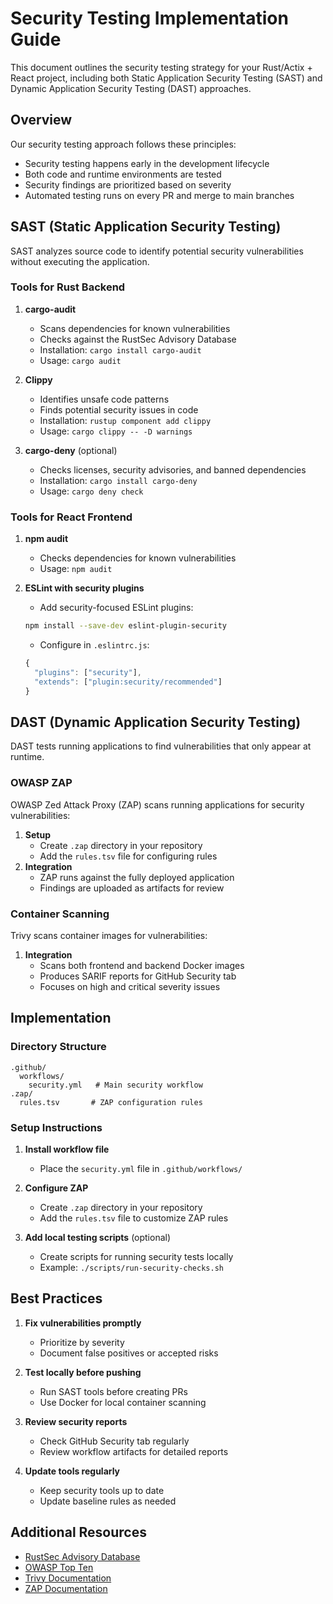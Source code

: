 # Security Testing Implementation Guide

This document outlines the security testing strategy for your Rust/Actix + React project, including both Static Application Security Testing (SAST) and Dynamic Application Security Testing (DAST) approaches.

## Overview

Our security testing approach follows these principles:

- Security testing happens early in the development lifecycle
- Both code and runtime environments are tested
- Security findings are prioritized based on severity
- Automated testing runs on every PR and merge to main branches

## SAST (Static Application Security Testing)

SAST analyzes source code to identify potential security vulnerabilities without executing the application.

### Tools for Rust Backend

1. **cargo-audit**

   - Scans dependencies for known vulnerabilities
   - Checks against the RustSec Advisory Database
   - Installation: `cargo install cargo-audit`
   - Usage: `cargo audit`

2. **Clippy**

   - Identifies unsafe code patterns
   - Finds potential security issues in code
   - Installation: `rustup component add clippy`
   - Usage: `cargo clippy -- -D warnings`

3. **cargo-deny** (optional)
   - Checks licenses, security advisories, and banned dependencies
   - Installation: `cargo install cargo-deny`
   - Usage: `cargo deny check`

### Tools for React Frontend

1. **npm audit**

   - Checks dependencies for known vulnerabilities
   - Usage: `npm audit`

2. **ESLint with security plugins**
   - Add security-focused ESLint plugins:
   ```bash
   npm install --save-dev eslint-plugin-security
   ```
   - Configure in `.eslintrc.js`:
   ```js
   {
     "plugins": ["security"],
     "extends": ["plugin:security/recommended"]
   }
   ```

## DAST (Dynamic Application Security Testing)

DAST tests running applications to find vulnerabilities that only appear at runtime.

### OWASP ZAP

OWASP Zed Attack Proxy (ZAP) scans running applications for security vulnerabilities:

1. **Setup**
   - Create `.zap` directory in your repository
   - Add the `rules.tsv` file for configuring rules
2. **Integration**
   - ZAP runs against the fully deployed application
   - Findings are uploaded as artifacts for review

### Container Scanning

Trivy scans container images for vulnerabilities:

1. **Integration**
   - Scans both frontend and backend Docker images
   - Produces SARIF reports for GitHub Security tab
   - Focuses on high and critical severity issues

## Implementation

### Directory Structure

```
.github/
  workflows/
    security.yml   # Main security workflow
.zap/
  rules.tsv       # ZAP configuration rules
```

### Setup Instructions

1. **Install workflow file**

   - Place the `security.yml` file in `.github/workflows/`

2. **Configure ZAP**

   - Create `.zap` directory in your repository
   - Add the `rules.tsv` file to customize ZAP rules

3. **Add local testing scripts** (optional)
   - Create scripts for running security tests locally
   - Example: `./scripts/run-security-checks.sh`

## Best Practices

1. **Fix vulnerabilities promptly**

   - Prioritize by severity
   - Document false positives or accepted risks

2. **Test locally before pushing**

   - Run SAST tools before creating PRs
   - Use Docker for local container scanning

3. **Review security reports**

   - Check GitHub Security tab regularly
   - Review workflow artifacts for detailed reports

4. **Update tools regularly**
   - Keep security tools up to date
   - Update baseline rules as needed

## Additional Resources

- [RustSec Advisory Database](https://rustsec.org/)
- [OWASP Top Ten](https://owasp.org/www-project-top-ten/)
- [Trivy Documentation](https://aquasecurity.github.io/trivy/)
- [ZAP Documentation](https://www.zaproxy.org/docs/)
